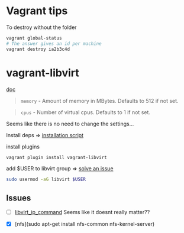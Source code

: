 # Vagrant tips
To destroy without the folder
```bash
vagrant global-status
# The answer gives an id per machine
vagrant destroy ia2b3c4d
```

# vagrant-libvirt
[doc](https://vagrant-libvirt.github.io/vagrant-libvirt/installation)

> `memory` - Amount of memory in MBytes. Defaults to 512 if not set.

> `cpus` - Number of virtual cpus. Defaults to 1 if not set.

Seems like there is no need to change the settings...

Install deps => [installation script](https://raw.githubusercontent.com/vagrant-libvirt/vagrant-libvirt-qa/refs/heads/main/scripts/install.bash)

install plugins
```bash
vagrant plugin install vagrant-libvirt
```

add $USER to libvirt group => [solve an issue](https://forums.gentoo.org/viewtopic-t-1136670-start-0.html)
```bash
sudo usermod -aG libvirt $USER
```

## Issues
- [ ] [libvirt_ip_command](https://github.com/vagrant-libvirt/vagrant-libvirt/issues/1842)
  Seems like it doesnt really matter??
- [x] [nfs](sudo apt-get install nfs-common nfs-kernel-server)

